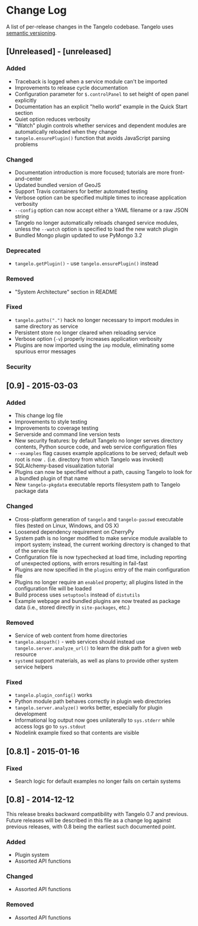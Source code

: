 # Change Log
A list of per-release changes in the Tangelo codebase.  Tangelo uses [semantic
versioning](http://semver.org).

## [Unreleased] - [unreleased]
### Added
- Traceback is logged when a service module can't be imported
- Improvements to release cycle documentation
- Configuration parameter for ``$.controlPanel`` to set height of open panel
  explicitly
- Documentation has an explicit "hello world" example in the Quick Start section
- Quiet option reduces verbosity
- "Watch" plugin controls whether services and dependent modules are
  automatically reloaded when they change
- ``tangelo.ensurePlugin()`` function that avoids JavaScript parsing problems

### Changed
- Documentation introduction is more focused; tutorials are more
  front-and-center
- Updated bundled version of GeoJS
- Support Travis containers for better automated testing
- Verbose option can be specified multiple times to increase application
  verbosity
- ``--config`` option can now accept either a YAML filename or a raw JSON string
- Tangelo no longer automatically reloads changed service modules, unless the
  ``--watch`` option is specified to load the new watch plugin
- Bundled Mongo plugin updated to use PyMongo 3.2

### Deprecated
- ``tangelo.getPlugin()`` - use ``tangelo.ensurePlugin()`` instead

### Removed
- "System Architecture" section in README

### Fixed
- ``tangelo.paths(".")`` hack no longer necessary to import modules in same
  directory as service
- Persistent store no longer cleared when reloading service
- Verbose option (``-v``) properly increases application verbosity
- Plugins are now imported using the ``imp`` module, eliminating some spurious
  error messages

### Security

## [0.9] - 2015-03-03
### Added
- This change log file
- Improvements to style testing
- Improvements to coverage testing
- Serverside and command line version tests
- New security features: by default Tangelo no longer serves directory contents,
  Python source code, and web service configuration files
- ``--examples`` flag causes example applications to be served; default web root
  is now ``.`` (i.e. directory from which Tangelo was invoked)
- SQLAlchemy-based visualization tutorial
- Plugins can now be specified without a path, causing Tangelo to look for a
  bundled plugin of that name
- New ``tangelo-pkgdata`` executable reports filesystem path to Tangelo package
  data

### Changed
- Cross-platform generation of ``tangelo`` and ``tangelo-passwd`` executable
  files (tested on Linux, Windows, and OS X)
- Loosened dependency requirement on CherryPy
- System path is no longer modified to make service module available to import
  system; instead, the current working directory is changed to that of the service file
- Configuration file is now typechecked at load time, including reporting of
  unexpected options, with errors resulting in fail-fast
- Plugins are now specified in the ``plugins`` entry of the main configuration
  file
- Plugins no longer require an ``enabled`` property; all plugins listed in the
  configuration file will be loaded
- Build process uses ``setuptools`` instead of ``distutils``
- Example webpage and bundled plugins are now treated as package data (i.e.,
  stored directly in ``site-packages``, etc.)

### Removed
- Service of web content from home directories
- ``tangelo.abspath()`` - web services should instead use
  ``tangelo.server.analyze_url()`` to learn the disk path for a given web resource
- ``systemd`` support materials, as well as plans to provide other system
  service helpers

### Fixed
- ``tangelo.plugin_config()`` works
- Python module path behaves correctly in plugin web directories
- ``tangelo.server.analyze()`` works better, especially for plugin development
- Informational log output now goes unilaterally to ``sys.stderr`` while access
  logs go to ``sys.stdout``
- Nodelink example fixed so that contents are visible

## [0.8.1] - 2015-01-16
### Fixed
- Search logic for default examples no longer fails on certain systems

## [0.8] - 2014-12-12
This release breaks backward compatibility with Tangelo 0.7 and previous.
Future releases will be described in this file as a change log against previous
releases, with 0.8 being the earliest such documented point.

### Added
- Plugin system
- Assorted API functions

### Changed
- Assorted API functions

### Removed
- Assorted API functions
